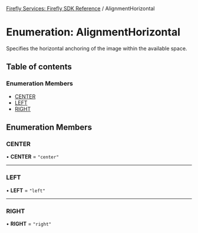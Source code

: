 [Firefly Services: Firefly SDK Reference](../index.md) / AlignmentHorizontal

# Enumeration: AlignmentHorizontal

Specifies the horizontal anchoring of the image within the available space.

## Table of contents

### Enumeration Members

- [CENTER](AlignmentHorizontal.md#center)
- [LEFT](AlignmentHorizontal.md#left)
- [RIGHT](AlignmentHorizontal.md#right)

## Enumeration Members

### CENTER

• **CENTER** = ``"center"``

___

### LEFT

• **LEFT** = ``"left"``

___

### RIGHT

• **RIGHT** = ``"right"``
